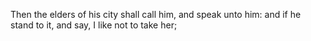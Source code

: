 Then the elders of his city shall call him, and speak unto him: and if he stand to it, and say, I like not to take her;
